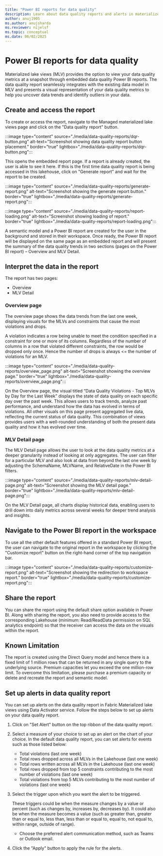 ```yaml
---
title: "Power BI reports for data quality"
description: Learn about data quality reports and alerts in materialized lake views within lakehouse in Microsoft Fabric
author: anuj1905 
ms.author: anujsharda
ms.reviewer: nijelsf
ms.topic: conceptual
ms.date: 06/02/2025
---
```


 
# Power BI reports for data quality

Materialized lake views (MLV) provides the option to view your data quality metrics at a snapshot through embedded data quality Power BI reports. The data quality report seamlessly integrates with the existing data model in MLV and presents a visual representation of your data quality metrics to help you uncover data trends and identify outliers in your data.


## Create and access the report 

To create or access the report, navigate to the Managed materialized lake views page and click on the "Data quality report" button.

:::image type="content" source="./media/data-quality-reports/dqr-button.png" alt-text="Screenshot showing data quality report button placement." border="true" lightbox="./media/data-quality-reports/dqr-button.png":::

This opens the embedded report page. If a report is already created, the user is able to see it here. If this is the first time data quality report is being accessed in this lakehouse, click on "Generate report" and wait for the report to be created.

:::image type="content" source="./media/data-quality-reports/generate-report.png" alt-text="Screenshot showing the generate report button." border="true" lightbox="./media/data-quality-reports/generate-report.png":::

:::image type="content" source="./media/data-quality-reports/report-loading.png" alt-text="Screenshot showing loading of report." border="true" lightbox="./media/data-quality-reports/report-loading.png":::

A semantic model and a Power BI report are created for the user in the background and stored in their workspace.
Once ready, the Power BI report will be displayed on the same page as an embedded report and will present the summary of the data quality trends in two sections (pages on the Power BI report) – Overview and MLV Detail. 

 
## Interpret the data in the report

The report has two pages:
- Overview
- MLV Detail

### Overview page
The overview page shows the data trends from the last one week, displaying visuals for the MLVs and constraints that cause the most violations and drops.

A violation indicates a row being unable to meet the condition specified in a constraint for one or more of its columns.
Regardless of the number of columns in a row that violated different constraints, the row would be dropped only once.
Hence the number of drops is always <= the number of violations for an MLV.

:::image type="content" source="./media/data-quality-reports/overview_page.png" alt-text="Screenshot showing the overview page." border="true" lightbox="./media/data-quality-reports/overview_page.png":::

On the Overview page, the visual titled “Data Quality Violations - Top MLVs by Day for the Last Week” displays the state of data quality on each specific day over the past week.
This allows users to track trends, analyze past performance, and understand how the data has evolved in terms of violations. All other visuals on this page present aggregated live data, reflecting the current status of data quality.
This combination of views provides users with a well-rounded understanding of both the present data quality and how it has evolved over time.

### MLV Detail page
The MLV Detail page allows the user to look at the data quality metrics at a deeper granularity instead of looking at only aggregates.
The user can filter for a particular MLV and also look at data from beyond the last one week by adjusting the SchemaName, MLVName, and RelativeDate in the Power BI filters.

:::image type="content" source="./media/data-quality-reports/mlv-detail-page.png" alt-text="Screenshot showing the MLV detail page." border="true" lightbox="./media/data-quality-reports/mlv-detail-page.png":::

On the MLV Detail page, all charts display historical data, enabling users to drill down into daily metrics across several weeks for deeper trend analysis and insights.

 
## Navigate to the Power BI report in the workspace 

To use all the other default features offered in a standard Power BI report, the user can navigate to the original report in the workspace by clicking the "Customize report" button on the right-hand corner of the top navigation bar.

:::image type="content" source="./media/data-quality-reports/customize-report.png" alt-text="Screenshot showing the redirection to workspace report." border="true" lightbox="./media/data-quality-reports/customize-report.png":::


## Share the report

You can share the report using the default share option available in Power BI. Along with sharing the report, you also need to provide access to the corresponding Lakehouse (minimum: Read/ReadData permission on SQL analytics endpoint) so that the receiver can access the data on the visuals within the report.


## Known Limitation

The report is created using the Direct Query model and hence there is a fixed limit of 1 million rows that can be returned in any single query to the underlying source. Premium capacities let you exceed the one million-row limit. To overcome this limitation, please purchase a premium capacity or delete and recreate the report and semantic model.


## Set up alerts in data quality report 

You can set up alerts on the data quality report in Fabric Materialized lake views using Data Activator service. Follow the steps below to set up alerts on your data quality report.  

1. Click on "Set Alert" button on the top ribbon of the data quality report. 

1. Select a measure of your choice to set up an alert on the chart of your choice.
   In the default data quality report, you can set alerts for events such as those listed below:
   * Total violations (last one week)
   * Total rows dropped across all MLVs in the Lakehouse (last one week)
   * Total rows written across all MLVs in the Lakehouse (last one week)
   * Total rows dropped from top 5 constraints contributing to the most number of violations (last one week)
   * Total violations from top 5 MLVs contributing to the most number of violations (last one week) 

1. Select the trigger upon which you want the alert to be triggered. 

   These triggers could be when the measure changes by a value or percent (such as changes by, increases by, decreases by). It could also be when the measure becomes a value (such as greater than, greater than or equal to, less than, less than or equal to, equal to, not equal to, within range, outside of range).
   * Choose the preferred alert communication method, such as Teams or Outlook email. 

1. Click the "Apply" button to apply the rule for the alerts. 
